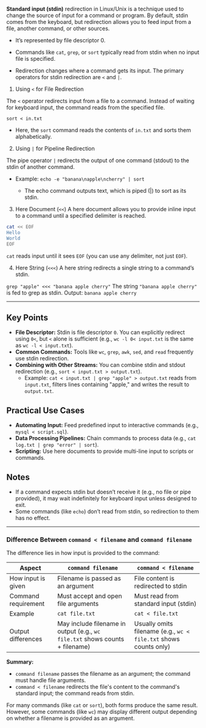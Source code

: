 **Standard input (stdin)** redirection in Linux/Unix is a technique used to change the source of input for a command or program. By default, stdin comes from the keyboard, but redirection allows you to feed input from a file, another command, or other sources. 

- It’s represented by file descriptor 0.
- Commands like `cat`, `grep`, or `sort` typically read from stdin when no input file is specified.


- Redirection changes where a command gets its input. The primary operators for stdin redirection are `<` and `|`.


1. Using `<` for File Redirection

The `<` operator redirects input from a file to a command. Instead of waiting for keyboard input, the command reads from the specified file.


`sort < in.txt`
- Here, the `sort` command reads the contents of `in.txt` and sorts them alphabetically.

2. Using `|` for Pipeline Redirection

The pipe operator `|` redirects the output of one command (stdout) to the stdin of another command.

- Example:
`echo -e "banana\napple\ncherry" | sort`

    - The echo command outputs text, which is piped (|) to sort as its stdin.

3. Here Document (`<<`)
A here document allows you to provide inline input to a command until a specified delimiter is reached.

```sh
cat << EOF
Hello
World
EOF
```
`cat` reads input until it sees `EOF` (you can use any delimiter, not just `EOF`).

4. Here String (`<<<`)
A here string redirects a single string to a command’s stdin.

`grep "apple" <<< "banana apple cherry"`
The string `"banana apple cherry"` is fed to grep as stdin.
Output: `banana apple cherry`

---
## Key Points

- **File Descriptor:** Stdin is file descriptor `0`. You can explicitly redirect using `0<`, but `<` alone is sufficient (e.g., `wc -l 0< input.txt` is the same as `wc -l < input.txt`).
- **Common Commands:** Tools like `wc`, `grep`, `awk`, `sed`, and `read` frequently use stdin redirection.
- **Combining with Other Streams:** You can combine stdin and stdout redirection (e.g., `sort < input.txt > output.txt`).
    - Example: `cat < input.txt | grep "apple" > output.txt` reads from `input.txt`, filters lines containing "apple," and writes the result to `output.txt`.

## Practical Use Cases

- **Automating Input:** Feed predefined input to interactive commands (e.g., `mysql < script.sql`).
- **Data Processing Pipelines:** Chain commands to process data (e.g., `cat log.txt | grep "error" | sort`).
- **Scripting:** Use here documents to provide multi-line input to scripts or commands.

## Notes

- If a command expects stdin but doesn’t receive it (e.g., no file or pipe provided), it may wait indefinitely for keyboard input unless designed to exit.
- Some commands (like `echo`) don’t read from stdin, so redirection to them has no effect.

---

### Difference Between `command < filename` and `command filename`

The difference lies in how input is provided to the command:

| Aspect                | `command filename`                        | `command < filename`                  |
|-----------------------|-------------------------------------------|---------------------------------------|
| How input is given    | Filename is passed as an argument         | File content is redirected to stdin   |
| Command requirement   | Must accept and open file arguments       | Must read from standard input (stdin) |
| Example               | `cat file.txt`                            | `cat < file.txt`                      |
| Output differences    | May include filename in output (e.g., `wc file.txt` shows counts + filename) | Usually omits filename (e.g., `wc < file.txt` shows counts only) |

**Summary:**
- `command filename` passes the filename as an argument; the command must handle file arguments.
- `command < filename` redirects the file's content to the command's standard input; the command reads from stdin.

For many commands (like `cat` or `sort`), both forms produce the same result. However, some commands (like `wc`) may display different output depending on whether a filename is provided as an argument.